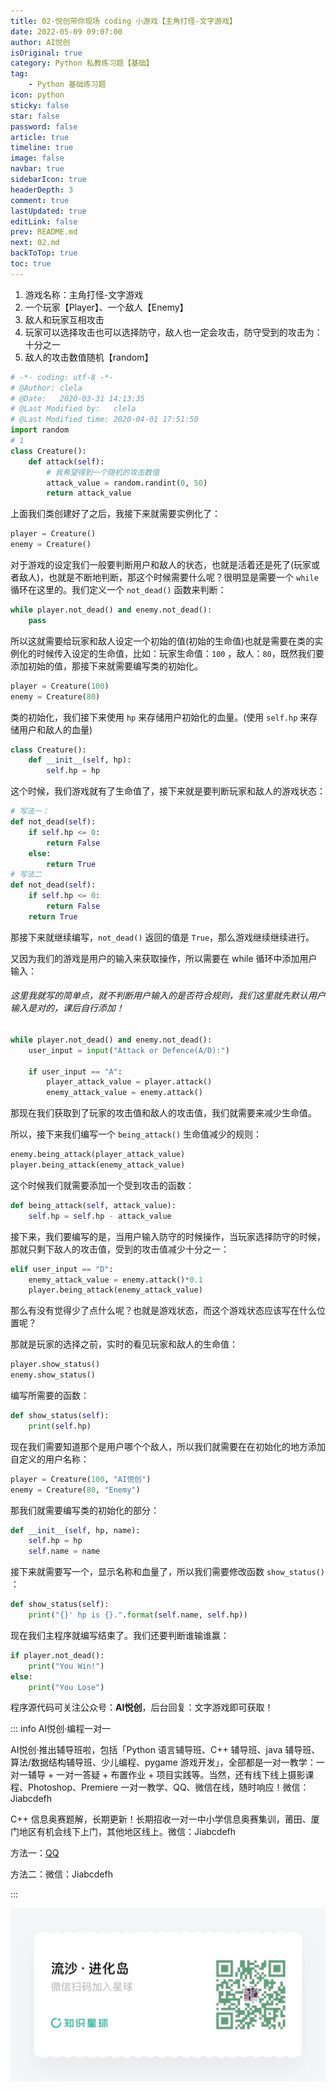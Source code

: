 ```yaml
---
title: 02-悦创带你现场 coding 小游戏【主角打怪-文字游戏】
date: 2022-05-09 09:07:00
author: AI悦创
isOriginal: true
category: Python 私教练习题【基础】
tag:
    - Python 基础练习题
icon: python
sticky: false
star: false
password: false
article: true
timeline: true
image: false
navbar: true
sidebarIcon: true
headerDepth: 3
comment: true
lastUpdated: true
editLink: false
prev: README.md
next: 02.md
backToTop: true
toc: true
---
```


1. 游戏名称：主角打怪-文字游戏
2. 一个玩家【Player】、一个敌人【Enemy】
3. 敌人和玩家互相攻击
4. 玩家可以选择攻击也可以选择防守，敌人也一定会攻击，防守受到的攻击为：十分之一
5. 敌人的攻击数值随机【random】

```python
# -*- coding: utf-8 -*-
# @Author: clela
# @Date:   2020-03-31 14:13:35
# @Last Modified by:   clela
# @Last Modified time: 2020-04-01 17:51:50
import random
# 1
class Creature():
    def attack(self):
        # 我希望得到一个随机的攻击数值
        attack_value = random.randint(0, 50)
        return attack_value
```

上面我们类创建好了之后，我接下来就需要实例化了：

```python
player = Creature()
enemy = Creature()
```

对于游戏的设定我们一般要判断用户和敌人的状态，也就是活着还是死了(玩家或者敌人)，也就是不断地判断，那这个时候需要什么呢？很明显是需要一个 `while` 循环在这里的。我们定义一个 `not_dead()` 函数来判断：

```python
while player.not_dead() and enemy.not_dead():
    pass
```

所以这就需要给玩家和敌人设定一个初始的值(初始的生命值)也就是需要在类的实例化的时候传入设定的生命值，比如：玩家生命值：`100` ，敌人：`80`，既然我们要添加初始的值，那接下来就需要编写类的初始化。

```python
player = Creature(100)
enemy = Creature(80)
```

类的初始化，我们接下来使用 `hp`  来存储用户初始化的血量。(使用 `self.hp` 来存储用户和敌人的血量)

```python
class Creature():
    def __init__(self, hp):
        self.hp = hp
```

这个时候，我们游戏就有了生命值了，接下来就是要判断玩家和敌人的游戏状态：

```python
# 写法一：
def not_dead(self):
    if self.hp <= 0:
        return False
    else:
        return True
# 写法二
def not_dead(self):
    if self.hp <= 0:
        return False
    return True
```

那接下来就继续编写，`not_dead()` 返回的值是 `True`，那么游戏继续继续进行。

又因为我们的游戏是用户的输入来获取操作，所以需要在 while 循环中添加用户输入：

###### 这里我就写的简单点，就不判断用户输入的是否符合规则，我们这里就先默认用户输入是对的，课后自行添加！

```python
while player.not_dead() and enemy.not_dead():
    user_input = input("Attack or Defence(A/D):")
 
    if user_input == "A":
        player_attack_value = player.attack()
        enemy_attack_value = enemy.attack()
```

那现在我们获取到了玩家的攻击值和敌人的攻击值，我们就需要来减少生命值。

所以，接下来我们编写一个 `being_attack()` 生命值减少的规则：

```python
enemy.being_attack(player_attack_value)
player.being_attack(enemy_attack_value)
```

这个时候我们就需要添加一个受到攻击的函数：

```python
def being_attack(self, attack_value):
    self.hp = self.hp - attack_value
```

接下来，我们要编写的是，当用户输入防守的时候操作，当玩家选择防守的时候，那就只剩下敌人的攻击值，受到的攻击值减少十分之一：

```python
elif user_input == "D":
    enemy_attack_value = enemy.attack()*0.1
    player.being_attack(enemy_attack_value)
```

那么有没有觉得少了点什么呢？也就是游戏状态，而这个游戏状态应该写在什么位置呢？

那就是玩家的选择之前，实时的看见玩家和敌人的生命值：

```python
player.show_status()
enemy.show_status()
```

编写所需要的函数：

```python
def show_status(self):
    print(self.hp)
```

现在我们需要知道那个是用户哪个个敌人，所以我们就需要在在初始化的地方添加自定义的用户名称：

```python
player = Creature(100, "AI悦创")
enemy = Creature(80, "Enemy")
```

那我们就需要编写类的初始化的部分：

```python
def __init__(self, hp, name):
    self.hp = hp
    self.name = name
```

接下来就需要写一个，显示名称和血量了，所以我们需要修改函数 `show_status()` ：

```python
def show_status(self):
    print("{}' hp is {}.".format(self.name, self.hp))
```

现在我们主程序就编写结束了。我们还要判断谁输谁赢：

```python
if player.not_dead():
    print("You Win!")
else:
    print("You Lose")
```

程序源代码可关注公众号：**AI悦创**，后台回复：文字游戏即可获取！

::: info AI悦创·编程一对一

AI悦创·推出辅导班啦，包括「Python 语言辅导班、C++ 辅导班、java 辅导班、算法/数据结构辅导班、少儿编程、pygame 游戏开发」，全部都是一对一教学：一对一辅导 + 一对一答疑 + 布置作业 + 项目实践等。当然，还有线下线上摄影课程、Photoshop、Premiere 一对一教学、QQ、微信在线，随时响应！微信：Jiabcdefh

C++ 信息奥赛题解，长期更新！长期招收一对一中小学信息奥赛集训，莆田、厦门地区有机会线下上门，其他地区线上。微信：Jiabcdefh

方法一：[QQ](http://wpa.qq.com/msgrd?v=3&uin=1432803776&site=qq&menu=yes)

方法二：微信：Jiabcdefh

:::

![](/zsxq.jpg)













